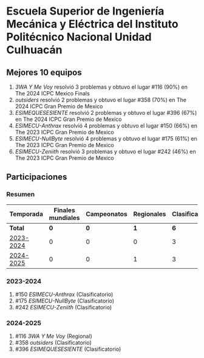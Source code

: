 ---
---

# Escuela Superior de Ingeniería Mecánica y Eléctrica del Instituto Politécnico Nacional Unidad Culhuacán

## Mejores 10 equipos

1. _3WA Y Me Voy_ resolvió 3 problemas y obtuvo el lugar #116 (90%) en The 2024 ICPC Mexico Finals
1. _outsiders_ resolvió 2 problemas y obtuvo el lugar #358 (70%) en The 2024 ICPC Gran Premio de Mexico
1. _ESIMEQUESESIENTE_ resolvió 2 problemas y obtuvo el lugar #396 (67%) en The 2024 ICPC Gran Premio de Mexico
1. _ESIMECU-Anthrax_ resolvió 4 problemas y obtuvo el lugar #150 (66%) en The 2023 ICPC Gran Premio de Mexico
1. _ESIMECU-NullByte_ resolvió 4 problemas y obtuvo el lugar #175 (61%) en The 2023 ICPC Gran Premio de Mexico
1. _ESIMECU-Zeniith_ resolvió 3 problemas y obtuvo el lugar #242 (46%) en The 2023 ICPC Gran Premio de Mexico

## Participaciones

### Resumen

| Temporada | Finales mundiales | Campeonatos | Regionales | Clasificatorios | Equipos |
| --- | --- | --- | --- | --- | --- |
| **Total** | **0** | **0** | **1** | **6** | **6** |
| [2023-2024](#2023-2024) | 0 | 0 | 0 | 3 | 3 |
| [2024-2025](#2024-2025) | 0 | 0 | 1 | 3 | 3 |

### 2023-2024

1. #150 _ESIMECU-Anthrax_ (Clasificatorio)
1. #175 _ESIMECU-NullByte_ (Clasificatorio)
1. #242 _ESIMECU-Zeniith_ (Clasificatorio)

### 2024-2025

1. #116 _3WA Y Me Voy_ (Regional)
1. #358 _outsiders_ (Clasificatorio)
1. #396 _ESIMEQUESESIENTE_ (Clasificatorio)




